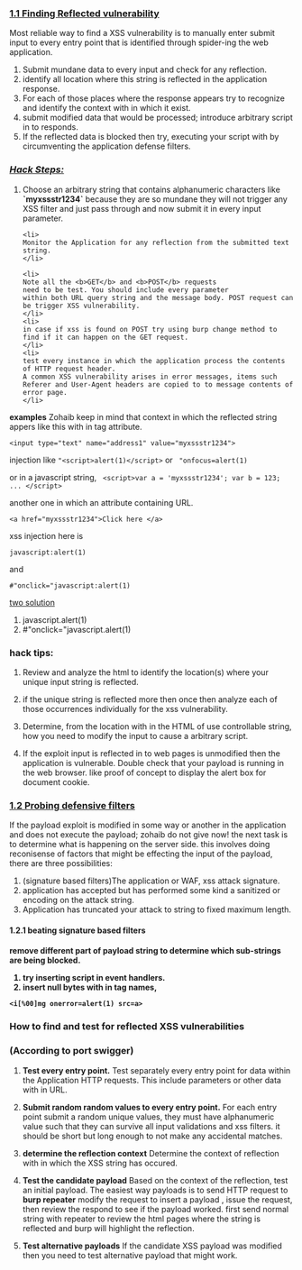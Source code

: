 <h3><u>
1.1 Finding Reflected vulnerability
</u></h3>

Most reliable way to find a XSS vulnerability is to manually enter submit input to every entry point that is identified through spider-ing the web application.

1. Submit mundane data to every input and check for any reflection.
2. identify all location where this string is reflected in the application response.
3. For each of those places where the response appears try to recognize and identify the context with in which it exist.
4. submit modified data that would be processed; introduce arbitrary script in to responds.
5. If the reflected data is blocked then try, executing your script with by circumventing the application defense  filters.

<h3><u><i>Hack Steps:</i></u></h3>

<ol>
	<li>Choose an arbitrary string that contains alphanumeric characters like <b>`myxssstr1234`</b> because they are so mundane they will not trigger any XSS filter and just pass 
	through and now submit it in every input parameter. 
	</li>
	
	<li>
	Monitor the Application for any reflection from the submitted text string. 
	</li>
	
	<li>
	Note all the <b>GET</b> and <b>POST</b> requests 
	need to be test. You should include every parameter
	within both URL query string and the message body. POST request can be trigger XSS vulnerability. 
	</li>
	<li>
	in case if xss is found on POST try using burp change method to find if it can happen on the GET request.
	</li>
	<li>
	test every instance in which the application process the contents of HTTP request header. 
	A common XSS vulnerability arises in error messages, items such Referer and User-Agent headers are copied to to message contents of error page.
	</li>
</ol>

<b>examples</b>
Zohaib keep in mind that context in which the reflected 
string appers like this with in tag attribute.

 ```
 <input type="text" name="address1" value="myxssstr1234">
 ```

injection like ```"<script>alert(1)</script>``` 
or ``` "onfocus=alert(1)```


or in a javascript string,
``` <script>var a = 'myxssstr1234'; var b = 123; ... </script>```

another one in which an attribute containing URL.

```<a href="myxssstr1234">Click here </a>```

xss injection here is 
```
javascript:alert(1)
``` 
and 
 ```
 #"onclick="javascript:alert(1)
```

<u>two solution</u>
1. javascript.alert(1)
2. #"onclick="javascript.alert(1)

<h3>hack tips:</h3>

1. Review and analyze the html to identify the location(s) where your unique input string is reflected.

2. if the unique string is reflected more then once then analyze each of those occurrences individually for the xss vulnerability.

3. Determine, from the location with in the HTML of use controllable string, how you need to modify the input to cause a arbitrary script.

4. If the exploit input is reflected in to web pages is unmodified then the application is vulnerable. Double check that your payload is running in the web browser. like proof of concept to display the alert box for document cookie. 


<h3><b><u>1.2 Probing defensive filters</u></b></h3>

If the payload exploit is modified in some way or another in the application and does not execute the payload; zohaib do not give now! the next task is to determine what is happening on the server side. this involves doing reconisense of factors that might be effecting the input of the payload, there are three possibilities:
1. (signature based filters)The application or WAF, xss attack signature.
2. application has accepted but has performed some kind a sanitized or encoding on the attack string.
3. Application has truncated your attack to string to fixed maximum length.

<h4>1.2.1 beating signature based filters<h4>

remove different part of payload string to determine which sub-strings are being blocked.

1. try inserting script in event handlers.
2. insert null bytes with in tag names, 
```
<i[%00]mg onerror=alert(1) src=a>
```

<h3>How to find and test for reflected XSS vulnerabilities</h3>
<h3>(According to port swigger)</h3>

1. <b>Test every entry point.</b>
   Test separately every entry point for data within the Application HTTP requests. This include parameters or other
   data with in URL.
2. <b>Submit random random values to every entry point.</b> 
	For each entry point submit a random unique values, 
	they must have alphanumeric value such that they can
	survive all input validations and xss filters. it should be 
	short but long enough to not make any accidental matches. 

3. <b>determine the reflection context</b>
   Determine the context of reflection with in which the 
   XSS string has occured.

4. <b>Test the candidate payload</b>
	Based on the context of the reflection, test an initial payload. The easiest way payloads is to send HTTP request to **burp repeater**
	modify the request to insert a payload , issue the request, then 
	review the respond to see if the payload worked. 
	first send normal string with repeater to review the html pages where the string is reflected and burp will highlight the 
	reflection.


5. <b>Test alternative payloads</b>
   If the candidate XSS payload was modified then you need to test alternative payload that might work.
















